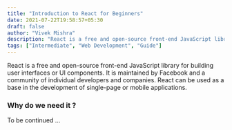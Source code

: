 ```yaml
---
title: "Introduction to React for Beginners"
date: 2021-07-22T19:58:57+05:30
draft: false
author: "Vivek Mishra"
description: "React is a free and open-source front-end JavaScript library for building user interfaces or UI components. It is maintained by Facebook and a community of individual developers and companies. React can be used as a base in the development of single-page or mobile applications."
tags: ["Intermediate", "Web Development", "Guide"]
---
```


React is a free and open-source front-end JavaScript library for building user interfaces or UI components. It is maintained by Facebook and a community of individual developers and companies. React can be used as a base in the development of single-page or mobile applications.

### Why do we need it ?

To be continued ...